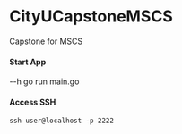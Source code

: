 # CityUCapstoneMSCS
Capstone for MSCS

#### Start App

 --h
go run main.go

#### Access SSH

`ssh user@localhost -p 2222`
